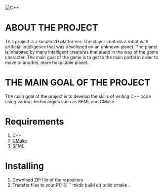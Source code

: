 ![C++](https://img.shields.io/badge/c++-%2300599C.svg?style=for-the-badge&logo=c%2B%2B&logoColor=white)
# ABOUT THE PROJECT
This project is a simple 2D platformer.
The player controls a robot with artificial intelligence that was developed on an unknown planet. The planet is inhabited by many intelligent creatures that stand in the way of the game character.
The main goal of the game is to get to the main portal in order to move to another, more hospitable planet.

 # THE MAIN GOAL OF THE PROJECT
The main goal of the project is to develop the skills of writing C++ code using various technologies such as SFML and CMake.

 # Requirements
 1. C++
 2. [CMake](https://cmake.org/)
 3. [SFML](https://www.sfml-dev.org/)

 # Installing
 1. Download ZIP file of the repository
 2. Transfer files to your PC
 3.```
 mkdir build
 cd build
 cmake ..
 ```
